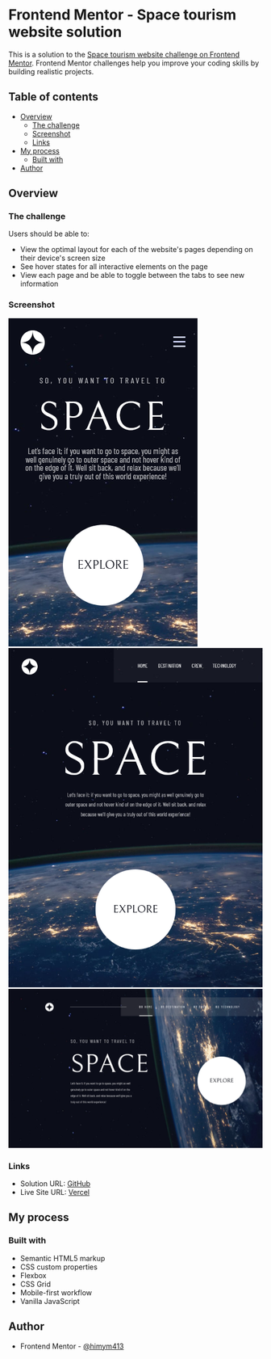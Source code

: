 # Frontend Mentor - Space tourism website solution

This is a solution to the [Space tourism website challenge on Frontend Mentor](https://www.frontendmentor.io/challenges/space-tourism-multipage-website-gRWj1URZ3). Frontend Mentor challenges help you improve your coding skills by building realistic projects.

## Table of contents

- [Overview](#overview)
  - [The challenge](#the-challenge)
  - [Screenshot](#screenshot)
  - [Links](#links)
- [My process](#my-process)
  - [Built with](#built-with)
- [Author](#author)

## Overview

### The challenge

Users should be able to:

- View the optimal layout for each of the website's pages depending on their device's screen size
- See hover states for all interactive elements on the page
- View each page and be able to toggle between the tabs to see new information

### Screenshot

![Mobile screenshot](/src/assets/screenshot_mobile.jpg)
![Tablet screenshot](/src/assets/screenshot_tablet.jpg)
![Desktop screenshot](/src/assets/screenshot_desktop.jpg)

### Links

- Solution URL: [GitHub](https://github.com/himym413/space-tourism-website)
- Live Site URL: [Vercel](https://himym-space-tourism-website.vercel.app/)

## My process

### Built with

- Semantic HTML5 markup
- CSS custom properties
- Flexbox
- CSS Grid
- Mobile-first workflow
- Vanilla JavaScript

## Author

- Frontend Mentor - [@himym413](https://www.frontendmentor.io/profile/himym413)
